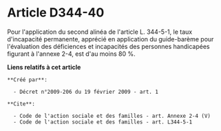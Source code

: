 # Article D344-40

Pour l'application du second alinéa de l'article L. 344-5-1, le taux d'incapacité permanente, apprécié en application du
guide-barème pour l'évaluation des déficiences et incapacités des personnes handicapées figurant à l'annexe 2-4, est d'au
moins 80 %.

**Liens relatifs à cet article**

	**Créé par**:

	  - Décret n°2009-206 du 19 février 2009 - art. 1

	**Cite**:

	  - Code de l'action sociale et des familles - art. Annexe 2-4 (V)
	  - Code de l'action sociale et des familles - art. L344-5-1
